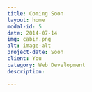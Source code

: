 ```yaml
---
title: Coming Soon
layout: home
modal-id: 5
date: 2014-07-14
img: cabin.png
alt: image-alt
project-date: Soon
client: You
category: Web Development
description:

---
```


